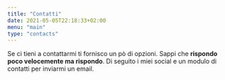 ```yaml
---
title: "Contatti"
date: 2021-05-05T22:18:33+02:00
menu: "main"
type: "contacts"
---
```


Se ci tieni a contattarmi ti fornisco un pò di opzioni.
Sappi che **rispondo poco velocemente ma rispondo**.
Di seguito i miei social e un modulo di contatti per inviarmi un email.
